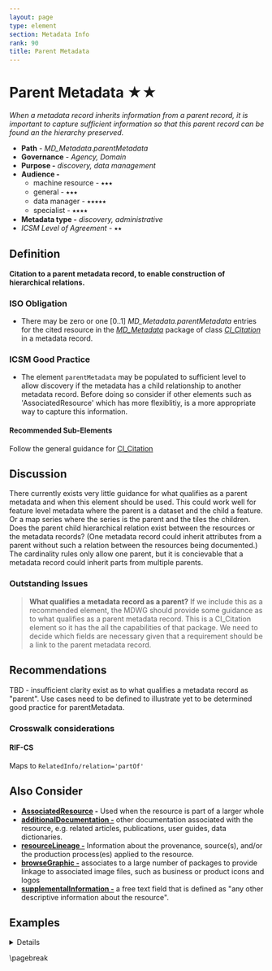 ```yaml
---
layout: page
type: element
section: Metadata Info
rank: 90
title: Parent Metadata
---
```

#  Parent Metadata ★★
*When a metadata record inherits information from a parent record, it is important to capture sufficient information so that this parent record can be found an the hierarchy preserved.*

- **Path** - *MD_Metadata.parentMetadata*
- **Governance** -  *Agency, Domain*
- **Purpose -** *discovery, data management*
- **Audience -**
  - machine resource - ⭑⭑⭑
  - general - ⭑⭑⭑
  - data manager - ⭑⭑⭑⭑⭑
  - specialist - ⭑⭑⭑⭑
- **Metadata type -** *discovery, administrative*
- *ICSM Level of Agreement* - ⭑⭑

## Definition
**Citation to a parent metadata record, to enable construction of hierarchical relations.**

### ISO Obligation
- There may be zero or one [0..1] *MD_Metadata.parentMetadata* entries for the cited resource in the  *[MD_Metadata](./class-MD_Metadata)* package of class *[CI_Citation](https://./class-CI_Citation)* in a metadata record.

### ICSM Good Practice
- The element `parentMetadata` may be populated to sufficient level to allow discovery if the metadata has a child relationship to another metadata record. Before doing so consider if other elements such as 'AssociatedResource' which has more flexiblitiy, is a more appropriate way to capture this information.

#### Recommended Sub-Elements

Follow the general guidance for [CI_Citation](./class-CI_Citation)

## Discussion
There currently exists very little guidance for what qualifies as a parent metadata and when this element should be used. This could work well for feature level metadata where the parent is a dataset and the child a feature. Or a map series where the series is the parent and the tiles the children. Does the parent child hierarchical relation exist between the resources or the metadata records? (One metadata record could inherit attributes from a parent without such a relation between the resources being documented.)
The cardinality rules only allow one parent, but it is concievable that a metadata record could inherit parts from multiple  parents.

### Outstanding Issues

> **What qualifies a metadata record as a parent?**
If we include this as a recommended element, the MDWG should provide some guidance as to what qualifies as a parent metadata record. This is a CI_Citation element so it has the all the capabilities of that package. We need to decide which fields are necessary given that a requirement should be a link to the parent metadata record.


## Recommendations
TBD - insufficient clarity exist as to what qualifies a metadata record as "parent". Use cases need to be defined to illustrate yet to be determined good practice for parentMetadata.

### Crosswalk considerations

#### RIF-CS

Maps to `RelatedInfo/relation='partOf'`

## Also Consider

- **[AssociatedResource](./AssociatedResources) -** Used when the resource is part of a larger whole
- **[additionalDocumentation -](./AdditionalDocs)**  other documentation associated with the resource, e.g. related articles, publications, user guides, data dictionaries.
- **[resourceLineage -](./ResourceLineage)** Information about the provenance, source(s), and/or the production process(es) applied to the resource.
- **[browseGraphic -](./BrowseGraphic)**  associates to a large number of packages to provide linkage to associated image files, such as business or product icons and logos
- **[supplementalInformation -](https://www.isotc211.org/hmmg/HTML/ConceptualModels/index.htm?goto=1:12:2:4095)**   a free text field that is defined as "any other descriptive information about the resource". 


## Examples

<details>

### Example Current Use

### XML -
```
<mdb:MD_Metadata>
....
   <mdb:parentMetadata>
      <cit:CI_Citation>
         <cit:title>
            <gco:CharacterString>Geographical Data Series</gco:CharacterString>
         </cit:title>
         <cit:identifier>
            <mcc:MD_Identifier>
               <mcc:code>
                  <gco:CharacterString>8668cb6b-b594-4394-8e2c-f554bace859f
                  </gco:CharacterString>
               </mcc:code>
            </mcc:MD_Identifier>
         </cit:identifier>
         <cit:onlineResource>
            <cit:CI_OnlineResource>
               <cit:linkage>
                  <gco:CharacterString>
                  https://geodata.nz/geonetwork/srv/eng/catalog.search#
                  /metadata/8668cb6b-b594-4394-8e2c-f554bace859f
                  </gco:CharacterString>
               </cit:linkage>
               <cit:protocol gco:nilReason="missing">
                  <gco:CharacterString/>
               </cit:protocol>
               <cit:name gco:nilReason="missing">
                  <gco:CharacterString/>
               </cit:name>
               <cit:description gco:nilReason="missing">
                  <gco:CharacterString/>
               </cit:description>
               <cit:function>
                  <cit:CI_OnLineFunctionCode 
                  codeList="https://schemas.isotc211.org/19115/resources
                  /Codelist/cat/codelists.xml#CI_OnLineFunctionCode" 
                  codeListValue=""/>
               </cit:function>
            </cit:CI_OnlineResource>
         </cit:onlineResource>
      </cit:CI_Citation>
  </mdb:parentMetadata>
....
</mdb:MD_Metadata>
```

### UML diagrams
Recommended elements highlighted in Yellow

![ParentMetadata](../images/ParentMetadataUML.png)

</details>

\pagebreak
